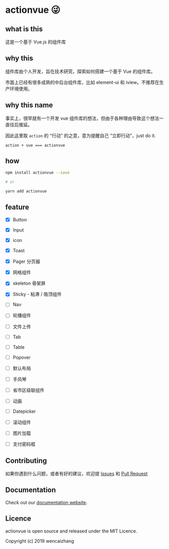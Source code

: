 # actionvue :stuck_out_tongue_winking_eye:

## what is this

这是一个基于 Vue.js 的组件库

## why this

组件库由个人开发，旨在技术研究，探索如何搭建一个基于 Vue 的组件库。

市面上已经有很多成熟的中后台组件库，比如 element-ui 和 iview。不推荐在生产环境使用。

## why this name

事实上，很早就有一个开发 vue 组件库的想法，但由于各种理由导致这个想法一直往后推延。

因此这里取 `action` 的 “行动” 的之意，意为提醒自己 “立即行动”，just do it.

```
action + vue === actionvue
```

## how

```bash
npm install actionvue --save

# or

yarn add actionvue
```

## feature

+ [x] Button
+ [x] Input
+ [x] icon
+ [x] Toast
+ [x] Pager 分页器
+ [x] 网格组件
+ [x] skeleton 骨架屏
+ [x] Sticky - 粘滞 / 吸顶组件
+ [ ] Nav
+ [ ] 轮播组件
+ [ ] 文件上传
+ [ ] Tab
+ [ ] Table
+ [ ] Popover
+ [ ] 默认布局
+ [ ] 手风琴
+ [ ] 省市区级联组件
+ [ ] 动画
+ [ ] Datepicker
+ [ ] 滚动组件
+ [ ] 图片加载
+ [ ] 支付密码框


## Contributing

如果你遇到什么问题，或者有好的建议，欢迎提 [Issues](https://wencaizhang.github.io/actionvue/issues/) 和 [Pull Request](https://wencaizhang.github.io/actionvue/pulls/)

## Documentation

Check out our [documentation website](https://wencaizhang.github.io/actionvue/).

## Licence

actionvue is open source and released under the MIT Licence.

Copyright (c) 2019 wencaizhang
